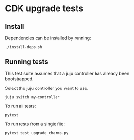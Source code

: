 # CDK upgrade tests

## Install

Dependencies can be installed by running:
```
./install-deps.sh
```

## Running tests

This test suite assumes that a juju controller has already been bootstrapped.

Select the juju controller you want to use:
```
juju switch my-controller
```

To run all tests:
```
pytest
```

To run tests from a single file:
```
pytest test_upgrade_charms.py
```
